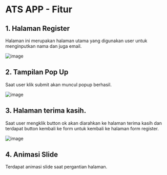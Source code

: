 # ATS APP - Fitur 

## 1. Halaman Register

Halaman ini merupakan halaman utama yang digunakan user untuk menginputkan nama dan juga email.

![image](https://github.com/user-attachments/assets/972c43a6-cdfd-4fd1-a782-13e274bb2f12)

## 2. Tampilan Pop Up

Saat user klik submit akan muncul popup berhasil.

![image](https://github.com/user-attachments/assets/0aba544b-65dc-4f5f-adcd-b4dea5576bf4)

## 3. Halaman terima kasih.
   
Saat user mengklik button ok akan diarahkan ke halaman terima kasih dan terdapat button kembali ke form untuk kembali ke halaman form register.
   
![image](https://github.com/user-attachments/assets/77398f30-5301-4022-9cac-c9b37d808962)

## 4. Animasi Slide
Terdapat animasi slide saat pergantian halaman.
